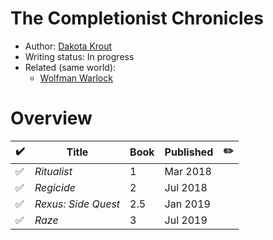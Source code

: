 # The Completionist Chronicles

- Author: [Dakota Krout](/authors.md#dakota-krout)
- Writing status: In progress
- Related (same world):
  - [Wolfman Warlock](/wolfman-warlock.md)

# Overview

| ✔️ | Title | Book | Published | ✏️ |
| - | - | - | - | - |
| ✅ | _Ritualist_ | 1 | Mar 2018 | |
| ✅ | _Regicide_ | 2 | Jul 2018 | |
| ✅ | _Rexus: Side Quest_ | 2.5 | Jan 2019 | |
| ✅ | _Raze_ | 3 | Jul 2019 | |
